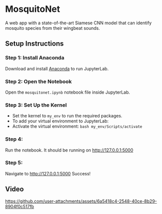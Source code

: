 # MosquitoNet
A web app with a state-of-the-art Siamese CNN model that can identify mosquito species from their wingbeat sounds.

## Setup Instructions

### Step 1: Install Anaconda
Download and install [Anaconda](https://www.anaconda.com/products/distribution) to run JupyterLab.

### Step 2: Open the Notebook
Open the `mosquitonet.ipynb` notebook file inside JupyterLab.

### Step 3: Set Up the Kernel
- Set the kernel to `my_env` to run the required packages.
- To add your virtual environment to JupyterLab:
- Activate the virtual environment: ```bash my_env/Scripts/activate```

### Step 4:
Run the notebook. It should be running on http://127.0.0.1:5000

### Step 5:
Navigate to http://127.0.0.1:5000 Success!

## Video

https://github.com/user-attachments/assets/6a5418c4-2548-40ce-8b29-8904f0c517fb

